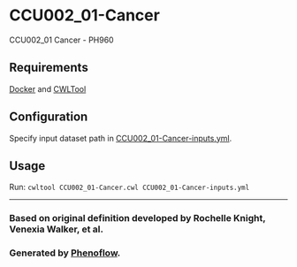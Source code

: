 # CCU002_01-Cancer

CCU002_01 Cancer - PH960

## Requirements

[Docker](https://docs.docker.com/install/) and [CWLTool](https://github.com/common-workflow-language/cwltool#install)

## Configuration

Specify input dataset path in [CCU002_01-Cancer-inputs.yml](CCU002_01-Cancer-inputs.yml).

## Usage

Run: `cwltool CCU002_01-Cancer.cwl CCU002_01-Cancer-inputs.yml`

***

### Based on original definition developed by Rochelle Knight, Venexia Walker, et al.
### Generated by [Phenoflow](https://kclhi.org/phenoflow).
